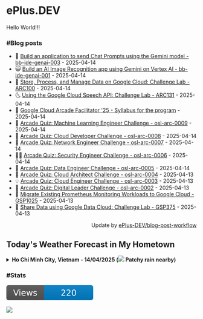 # ePlus.DEV

Hello World!!!

### #Blog posts

- 🧰 [Build an application to send Chat Prompts using the Gemini model - bb-ide-genai-003](https://eplus.dev/build-an-application-to-send-chat-prompts-using-the-gemini-model-bb-ide-genai-003) - 2025-04-14 
- 😺 [Build an AI Image Recognition app using Gemini on Vertex AI - bb-ide-genai-001](https://eplus.dev/build-an-ai-image-recognition-app-using-gemini-on-vertex-ai-bb-ide-genai-001) - 2025-04-14 
- 🗽 [Store, Process, and Manage Data on Google Cloud: Challenge Lab - ARC100](https://eplus.dev/store-process-and-manage-data-on-google-cloud-challenge-lab-arc100) - 2025-04-14 
- 🌜 [Using the Google Cloud Speech API: Challenge Lab - ARC131](https://eplus.dev/using-the-google-cloud-speech-api-challenge-lab-arc131) - 2025-04-14 
- 📝 [Google Cloud Arcade Facilitator &#39;25 - Syllabus for the program](https://eplus.dev/google-cloud-arcade-facilitator-25-syllabus-for-the-program) - 2025-04-14 
- 🚀 [Arcade Quiz: Machine Learning Engineer Challenge - osl-arc-0009](https://eplus.dev/arcade-quiz-machine-learning-engineer-challenge-osl-arc-0009) - 2025-04-14 
- 💼 [Arcade Quiz: Cloud Developer Challenge - osl-arc-0008](https://eplus.dev/arcade-quiz-cloud-developer-challenge-osl-arc-0008) - 2025-04-14 
- 🦣 [Arcade Quiz: Network Engineer Challenge - osl-arc-0007](https://eplus.dev/arcade-quiz-network-engineer-challenge-osl-arc-0007) - 2025-04-14 
- 👨‍🏫 [Arcade Quiz: Security Engineer Challenge - osl-arc-0006](https://eplus.dev/arcade-quiz-security-engineer-challenge-osl-arc-0006) - 2025-04-14 
- 🔭 [Arcade Quiz: Data Engineer Challenge - osl-arc-0005](https://eplus.dev/arcade-quiz-data-engineer-challenge-osl-arc-0005) - 2025-04-14 
- 🤡 [Arcade Quiz: Cloud Architect Challenge - osl-arc-0004](https://eplus.dev/arcade-quiz-cloud-architect-challenge-osl-arc-0004) - 2025-04-13 
- 💡 [Arcade Quiz: Cloud Engineer Challenge - osl-arc-0003](https://eplus.dev/arcade-quiz-cloud-engineer-challenge-osl-arc-0003) - 2025-04-13 
- 🦣 [Arcade Quiz: Digital Leader Challenge - osl-arc-0002](https://eplus.dev/arcade-quiz-digital-leader-challenge-osl-arc-0002) - 2025-04-13 
- 💪 [Migrate Existing Prometheus Monitoring Workloads to Google Cloud - GSP1025](https://eplus.dev/migrate-existing-prometheus-monitoring-workloads-to-google-cloud-gsp1025) - 2025-04-13 
- 🤡 [Share Data using Google Data Cloud: Challenge Lab - GSP375](https://eplus.dev/share-data-using-google-data-cloud-challenge-lab-gsp375) - 2025-04-13 


<div align="right">
    Update by <a target="_blank" href="https://github.com/ePlus-DEV/blog-post-workflow">ePlus-DEV/blog-post-workflow</a>
</div>


## Today's Weather Forecast in My Hometown



<details>
    <summary><b>Ho Chi Minh City, Vietnam - 14/04/2025 (<img src="https://cdn.weatherapi.com/weather/64x64/day/176.png" width="25" /> Patchy rain nearby)</b>
    </summary>

    
<table>
    <tr>
        <th>Hour</th>
        <td>00:00</td><td>01:00</td><td>02:00</td><td>03:00</td><td>04:00</td><td>05:00</td><td>06:00</td><td>07:00</td><td>08:00</td><td>09:00</td><td>10:00</td><td>11:00</td><td>12:00</td><td>13:00</td><td>14:00</td><td>15:00</td><td>16:00</td><td>17:00</td><td>18:00</td><td>19:00</td><td>20:00</td><td>21:00</td><td>22:00</td><td>23:00</td>
    </tr>
    <tr>
        <th>Weather</th>
        <td><img src="https://cdn.weatherapi.com/weather/64x64/night/116.png"></img></td><td><img src="https://cdn.weatherapi.com/weather/64x64/night/113.png"></img></td><td><img src="https://cdn.weatherapi.com/weather/64x64/night/116.png"></img></td><td><img src="https://cdn.weatherapi.com/weather/64x64/night/116.png"></img></td><td><img src="https://cdn.weatherapi.com/weather/64x64/night/119.png"></img></td><td><img src="https://cdn.weatherapi.com/weather/64x64/night/176.png"></img></td><td><img src="https://cdn.weatherapi.com/weather/64x64/day/119.png"></img></td><td><img src="https://cdn.weatherapi.com/weather/64x64/day/119.png"></img></td><td><img src="https://cdn.weatherapi.com/weather/64x64/day/122.png"></img></td><td><img src="https://cdn.weatherapi.com/weather/64x64/day/119.png"></img></td><td><img src="https://cdn.weatherapi.com/weather/64x64/day/116.png"></img></td><td><img src="https://cdn.weatherapi.com/weather/64x64/day/122.png"></img></td><td><img src="https://cdn.weatherapi.com/weather/64x64/day/176.png"></img></td><td><img src="https://cdn.weatherapi.com/weather/64x64/day/266.png"></img></td><td><img src="https://cdn.weatherapi.com/weather/64x64/day/176.png"></img></td><td><img src="https://cdn.weatherapi.com/weather/64x64/day/176.png"></img></td><td><img src="https://cdn.weatherapi.com/weather/64x64/day/116.png"></img></td><td><img src="https://cdn.weatherapi.com/weather/64x64/day/116.png"></img></td><td><img src="https://cdn.weatherapi.com/weather/64x64/day/176.png"></img></td><td><img src="https://cdn.weatherapi.com/weather/64x64/night/176.png"></img></td><td><img src="https://cdn.weatherapi.com/weather/64x64/night/176.png"></img></td><td><img src="https://cdn.weatherapi.com/weather/64x64/night/176.png"></img></td><td><img src="https://cdn.weatherapi.com/weather/64x64/night/113.png"></img></td><td><img src="https://cdn.weatherapi.com/weather/64x64/night/116.png"></img></td>
    </tr>
    <tr>
        <th>Condition</th>
        <td width="200px">Partly Cloudy </td><td width="200px">Clear </td><td width="200px">Partly Cloudy </td><td width="200px">Partly Cloudy </td><td width="200px">Cloudy </td><td width="200px">Patchy rain nearby</td><td width="200px">Cloudy </td><td width="200px">Cloudy </td><td width="200px">Overcast </td><td width="200px">Cloudy </td><td width="200px">Partly Cloudy </td><td width="200px">Overcast </td><td width="200px">Patchy rain nearby</td><td width="200px">Light drizzle</td><td width="200px">Patchy rain nearby</td><td width="200px">Patchy rain nearby</td><td width="200px">Partly Cloudy </td><td width="200px">Partly Cloudy </td><td width="200px">Patchy rain nearby</td><td width="200px">Patchy rain nearby</td><td width="200px">Patchy rain nearby</td><td width="200px">Patchy rain nearby</td><td width="200px">Clear</td><td width="200px">Partly Cloudy </td>
    </tr>
    <tr>
        <th>Temperature</th>
        <td>27.4 °C</td><td>27 °C</td><td>26.8 °C</td><td>26.7 °C</td><td>26.5 °C</td><td>26.2 °C</td><td>26.2 °C</td><td>27.4 °C</td><td>29 °C</td><td>30.7 °C</td><td>32.8 °C</td><td>34.5 °C</td><td>35.1 °C</td><td>34.7 °C</td><td>34.1 °C</td><td>32.8 °C</td><td>32.2 °C</td><td>31.8 °C</td><td>30.5 °C</td><td>29.3 °C</td><td>28 °C</td><td>27.5 °C</td><td>29.1 °C</td><td>27.4 °C</td>
    </tr>
    <tr>
        <th>Wind</th>
        <td>12.2 kph</td><td>11.9 kph</td><td>11.2 kph</td><td>10.4 kph</td><td>8.3 kph</td><td>7.2 kph</td><td>6.8 kph</td><td>7.9 kph</td><td>9 kph</td><td>10.8 kph</td><td>10.1 kph</td><td>9.7 kph</td><td>8.3 kph</td><td>7.2 kph</td><td>10.8 kph</td><td>13.3 kph</td><td>13.7 kph</td><td>16.6 kph</td><td>18.4 kph</td><td>17.6 kph</td><td>18 kph</td><td>17.3 kph</td><td>15.5 kph</td><td>16.2 kph</td>
    </tr>
</table>


<div align="right">
    Updated at: 2025-04-14T15:42:57Z - by <a target="_blank"
        href="https://github.com/ePlus-DEV/weather-forecast">ePlus-DEV/weather-forecast</a>
</div>
</details>


### #Stats

[![Image of counter](https://github.com/ePlus-DEV/view-counter/blob/main/svg/685088620/badge.svg)](https://github.com/ePlus-DEV/view-counter/blob/main/readme/685088620/week.md)

![](https://komarev.com/ghpvc/?username=ePlus-DEV&style=for-the-badge)

